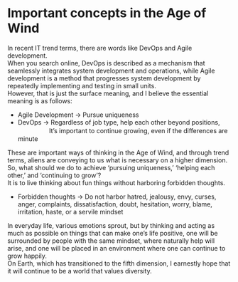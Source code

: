 # Important concepts in the Age of Wind
In recent IT trend terms, there are words like DevOps and Agile development.<br>
When you search online, DevOps is described as a mechanism that seamlessly integrates system development and operations, while Agile development is a method that progresses system development by repeatedly implementing and testing in small units.<br> 
However, that is just the surface meaning, and I believe the essential meaning is as follows:

- Agile Development → Pursue uniqueness
- DevOps → Regardless of job type, help each other beyond positions,<br> 
　　　　　It’s important to continue growing, even if the differences are minute

These are important ways of thinking in the Age of Wind, and through trend terms, aliens are conveying to us what is necessary on a higher dimension. <br>
So, what should we do to achieve ‘pursuing uniqueness,’ ‘helping each other,’ and ‘continuing to grow’? <br>
It is to live thinking about fun things without harboring forbidden thoughts.

- Forbidden thoughts → Do not harbor hatred, jealousy, envy, curses, anger, complaints, dissatisfaction, doubt, hesitation, worry, blame, irritation, haste, or a servile mindset

In everyday life, various emotions sprout, but by thinking and acting as much as possible on things that can make one’s life positive, one will be surrounded by people with the same mindset, where naturally help will arise, and one will be placed in an environment where one can continue to grow happily. <br>
On Earth, which has transitioned to the fifth dimension, I earnestly hope that it will continue to be a world that values diversity.